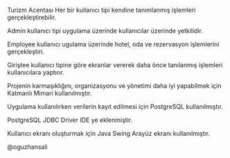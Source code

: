 
Turizm Acentası
Her bir kullanıcı tipi kendine tanımlanmış işlemleri gerçekleştirebilir.

Admin kullanıcı tipi uygulama üzerinde kullanıcılar üzerinde yetkilidir.

Employee kullanıcı ugulama üzerinde hotel, oda ve rezervasyon işlemlerini gerçekleştiri.

Giriştee kullanıcı tipine göre ekranlar vererek daha önce tanılanmış işlemleri kullanıcılara yaptırır.

Projenin karmaşıklığını, organizasyonu ve yönetimi daha iyi yapabilmek için Katmanlı Mimari kullanılmıştır.

Uygulama kullanılırken verilerin kayıt edilmesi için PostgreSQL kullanılmıştır.

PostgreSQL JDBC Driver IDE ye eklenmiştir.

Kullanıcı ekranı oluşturmak için Java Swing Arayüz ekranı kullanılmıştır.

@oguzhansali

